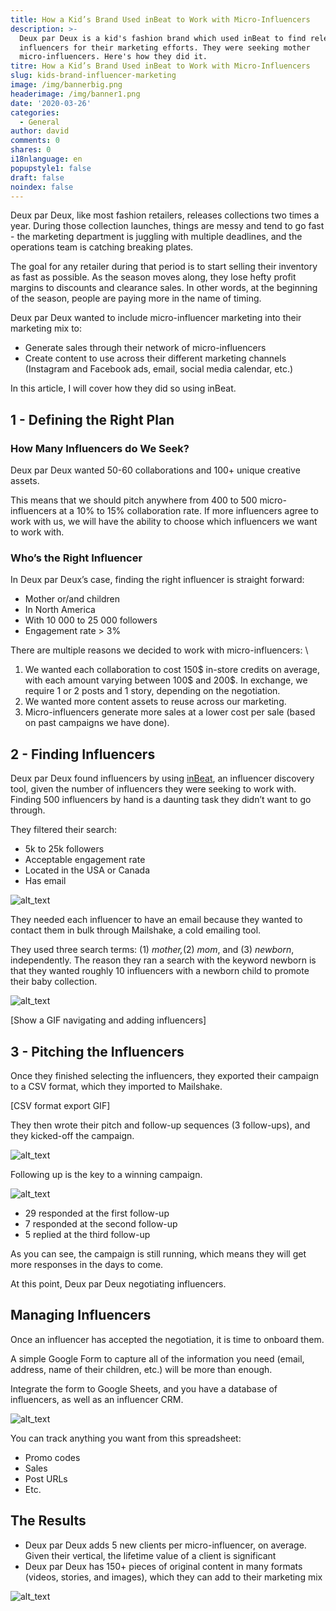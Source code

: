 ```yaml
---
title: How a Kid’s Brand Used inBeat to Work with Micro-Influencers
description: >-
  Deux par Deux is a kid's fashion brand which used inBeat to find relevant
  influencers for their marketing efforts. They were seeking mother
  micro-influencers. Here's how they did it.
titre: How a Kid’s Brand Used inBeat to Work with Micro-Influencers
slug: kids-brand-influencer-marketing
image: /img/bannerbig.png
headerimage: /img/banner1.png
date: '2020-03-26'
categories:
  - General
author: david
comments: 0
shares: 0
i18nlanguage: en
popupstyle1: false
draft: false
noindex: false
---
```

Deux par Deux, like most fashion retailers, releases collections two times a year. During those collection launches, things are messy and tend to go fast - the marketing department is juggling with multiple deadlines, and the operations team is catching breaking plates.

The goal for any retailer during that period is to start selling their inventory as fast as possible. As the season moves along, they lose hefty profit margins to discounts and clearance sales. In other words, at the beginning of the season, people are paying more in the name of timing.

Deux par Deux wanted to include micro-influencer marketing into their marketing mix to:

* Generate sales through their network of micro-influencers
* Create content to use across their different marketing channels (Instagram and Facebook ads, email, social media calendar, etc.)

In this article, I will cover how they did so using inBeat.

## 1 - Defining the Right Plan

### How Many Influencers do We Seek?

Deux par Deux wanted 50-60 collaborations and 100+ unique creative assets. 

This means that we should pitch anywhere from 400 to 500 micro-influencers at a 10% to 15% collaboration rate. If more influencers agree to work with us, we will have the ability to choose which influencers we want to work with.

### Who’s the Right Influencer

In Deux par Deux’s case, finding the right influencer is straight forward:

* Mother or/and children
* In North America
* With 10 000 to 25 000 followers
* Engagement rate > 3%

There are multiple reasons we decided to work with micro-influencers: \

1. We wanted each collaboration to cost 150$ in-store credits on average, with each amount varying between 100$ and 200$. In exchange, we require 1 or 2 posts and 1 story, depending on the negotiation.
2. We wanted more content assets to reuse across our marketing.
3. Micro-influencers generate more sales at a lower cost per sale (based on past campaigns we have done).

## 2 - Finding Influencers

Deux par Deux found influencers by using [inBeat](https://inbeat.co), an influencer discovery tool, given the number of influencers they were seeking to work with. Finding 500 influencers by hand is a daunting task they didn’t want to go through.

They filtered their search:

* 5k to 25k followers
* Acceptable engagement rate
* Located in the USA or Canada
* Has email

![alt_text](/img/2p2_4.png "image_tooltip")

They needed each influencer to have an email because they wanted to contact them in bulk through Mailshake, a cold emailing tool.

They used three search terms: (1) *mother,*(2) *mom*, and (3) *newborn*, independently. The reason they ran a search with the keyword newborn is that they wanted roughly 10 influencers with a newborn child to promote their baby collection.

![alt_text](/img/2p2_6.png "image_tooltip")

\[Show a GIF navigating and adding influencers]

## 3 - Pitching the Influencers

Once they finished selecting the influencers, they exported their campaign to a CSV format, which they imported to Mailshake.

\[CSV format export GIF]

They then wrote their pitch and follow-up sequences (3 follow-ups), and they kicked-off the campaign. 

![alt_text](/img/2p2_1.png "image_tooltip")

Following up is the key to a winning campaign.

![alt_text](/img/2p2_3.png "image_tooltip")

* 29 responded at the first follow-up
* 7 responded at the second follow-up
* 5 replied at the third follow-up

As you can see, the campaign is still running, which means they will get more responses in the days to come.

At this point, Deux par Deux negotiating influencers.

## Managing Influencers

Once an influencer has accepted the negotiation, it is time to onboard them. 

A simple Google Form to capture all of the information you need (email, address, name of their children, etc.) will be more than enough. 

Integrate the form to Google Sheets, and you have a database of influencers, as well as an influencer CRM.

![alt_text](/img/2p2_2.png "image_tooltip")

You can track anything you want from this spreadsheet:

* Promo codes
* Sales
* Post URLs
* Etc.

## The Results

* Deux par Deux adds 5 new clients per micro-influencer, on average. Given their vertical, the lifetime value of a client is significant
* Deux par Deux has 150+ pieces of original content in many formats (videos, stories, and images), which they can add to their marketing mix

![alt_text](/img/2p2_5.png "image_tooltip")

<!-- Docs to Markdown version 1.0β20 -->